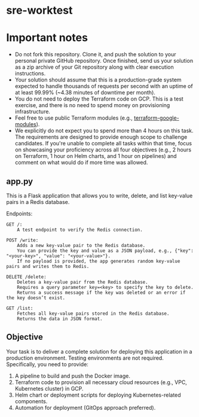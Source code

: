 # sre-worktest

# Important notes

- Do not fork this repository. Clone it, and push the solution to your personal private GitHub repository. Once finished, send us your solution as a zip archive of your Git repository along with clear execution instructions.
- Your solution should assume that this is a production-grade system expected to handle thousands of requests per second with an uptime of at least 99.99% (~4.38 minutes of downtime per month).
- You do not need to deploy the Terraform code on GCP. This is a test exercise, and there is no need to spend money on provisioning infrastructure.
- Feel free to use public Terraform modules (e.g., [terraform-google-modules](https://github.com/terraform-google-modules)).
- We explicitly do not expect you to spend more than 4 hours on this task. The requirements are designed to provide enough scope to challenge candidates. If you're unable to complete all tasks within that time, focus on showcasing your proficiency across all four objectives (e.g., 2 hours on Terraform, 1 hour on Helm charts, and 1 hour on pipelines) and comment on what would do if more time was allowed.

## app.py

This is a Flask application that allows you to write, delete, and list key-value pairs in a Redis database.

Endpoints:

    GET /:
        A test endpoint to verify the Redis connection.

    POST /write:
        Adds a new key-value pair to the Redis database.
        You can provide the key and value as a JSON payload, e.g., {"key": "<your-key>", "value": "<your-value>"}.
        If no payload is provided, the app generates random key-value pairs and writes them to Redis.

    DELETE /delete:
        Deletes a key-value pair from the Redis database.
        Requires a query parameter key=<key> to specify the key to delete.
        Returns a success message if the key was deleted or an error if the key doesn’t exist.

    GET /list:
        Fetches all key-value pairs stored in the Redis database.
        Returns the data in JSON format.

## Objective

Your task is to deliver a complete solution for deploying this application in a production environment. Testing environments are not required. Specifically, you need to provide:
1. A pipeline to build and push the Docker image.
2. Terraform code to provision all necessary cloud resources (e.g., VPC, Kubernetes cluster) in GCP.
3. Helm chart or deployment scripts for deploying Kubernetes-related components.
4. Automation for deployment (GitOps approach preferred).
